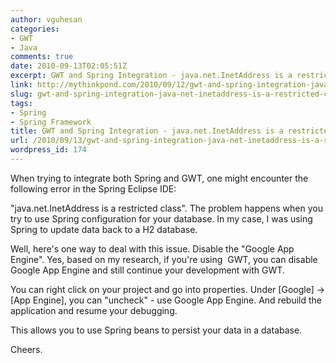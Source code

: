 ```yaml
---
author: vguhesan
categories:
- GWT
- Java
comments: true
date: 2010-09-13T02:05:51Z
excerpt: GWT and Spring Integration - java.net.InetAddress is a restricted class
link: http://mythinkpond.com/2010/09/12/gwt-and-spring-integration-java-net-inetaddress-is-a-restricted-class/
slug: gwt-and-spring-integration-java-net-inetaddress-is-a-restricted-class
tags:
- Spring
- Spring Framework
title: GWT and Spring Integration - java.net.InetAddress is a restricted class
url: /2010/09/13/gwt-and-spring-integration-java-net-inetaddress-is-a-restricted-class/
wordpress_id: 174
---
```


When trying to integrate both Spring and GWT, one might encounter the following error in the Spring Eclipse IDE:

"java.net.InetAddress is a restricted class". The problem happens when you try to use Spring configuration for your database. In my case, I was using Spring to update data back to a H2 database.

Well, here's one way to deal with this issue. Disable the "Google App Engine". Yes, based on my research, if you're using  GWT, you can disable Google App Engine and still continue your development with GWT.

You can right click on your project and go into properties. Under [Google] -> [App Engine], you can "uncheck" - use Google App Engine. And rebuild the application and resume your debugging.

This allows you to use Spring beans to persist your data in a database.

Cheers.
